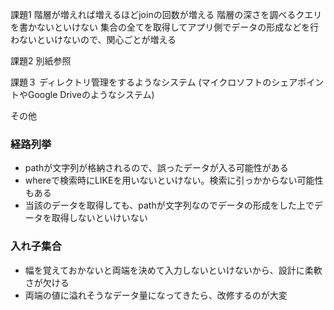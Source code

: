 課題1
階層が増えれば増えるほどjoinの回数が増える
階層の深さを調べるクエリを書かないといけない
集合の全てを取得してアプリ側でデータの形成などを行わないといけないので、関心ごとが増える

課題2
別紙参照

課題３
ディレクトリ管理をするようなシステム
(マイクロソフトのシェアポイントやGoogle Driveのようなシステム)

その他
### 経路列挙
- pathが文字列が格納されるので、誤ったデータが入る可能性がある
- whereで検索時にLIKEを用いないといけない。検索に引っかからない可能性もある
- 当該のデータを取得しても、pathが文字列なのでデータの形成をした上でデータを取得しないといけいない

### 入れ子集合
- 幅を覚えておかないと両端を決めて入力しないといけないから、設計に柔軟さが欠ける
- 両端の値に溢れそうなデータ量になってきたら、改修するのが大変

